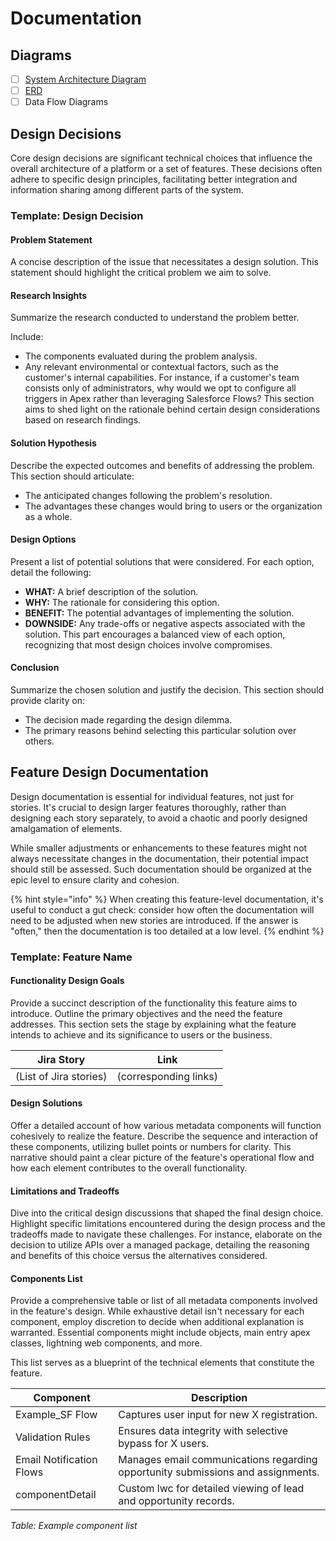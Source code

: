 # Documentation

## Diagrams

* [ ] [System Architecture Diagram](https://architect.salesforce.com/diagrams/framework/docs-implementation)
* [ ] [ERD](https://architect.salesforce.com/diagrams/framework/data-model-notation)
* [ ] Data Flow Diagrams

## **Design Decisions**

Core design decisions are significant technical choices that influence the overall architecture of a platform or a set of features. These decisions often adhere to specific design principles, facilitating better integration and information sharing among different parts of the system.

### **Template: Design Decision**

#### **Problem Statement**

A concise description of the issue that necessitates a design solution. This statement should highlight the critical problem we aim to solve.

#### **Research Insights**

Summarize the research conducted to understand the problem better.

Include:

* The components evaluated during the problem analysis.
* Any relevant environmental or contextual factors, such as the customer's internal capabilities. For instance, if a customer's team consists only of administrators, why would we opt to configure all triggers in Apex rather than leveraging Salesforce Flows? This section aims to shed light on the rationale behind certain design considerations based on research findings.

#### **Solution Hypothesis**

Describe the expected outcomes and benefits of addressing the problem. This section should articulate:

* The anticipated changes following the problem's resolution.
* The advantages these changes would bring to users or the organization as a whole.

#### **Design Options**

Present a list of potential solutions that were considered. For each option, detail the following:

* **WHAT:** A brief description of the solution.
* **WHY:** The rationale for considering this option.
* **BENEFIT:** The potential advantages of implementing the solution.
* **DOWNSIDE:** Any trade-offs or negative aspects associated with the solution. This part encourages a balanced view of each option, recognizing that most design choices involve compromises.

#### **Conclusion**

Summarize the chosen solution and justify the decision. This section should provide clarity on:

* The decision made regarding the design dilemma.
* The primary reasons behind selecting this particular solution over others.

## Feature Design Documentation

Design documentation is essential for individual features, not just for stories. It's crucial to design larger features thoroughly, rather than designing each story separately, to avoid a chaotic and poorly designed amalgamation of elements.

While smaller adjustments or enhancements to these features might not always necessitate changes in the documentation, their potential impact should still be assessed. Such documentation should be organized at the epic level to ensure clarity and cohesion.&#x20;

{% hint style="info" %}
When creating this feature-level documentation, it's useful to conduct a gut check: consider how often the documentation will need to be adjusted when new stories are introduced. If the answer is "often," then the documentation is too detailed at a low level.
{% endhint %}

### Template: Feature Name

#### **Functionality Design Goals**

Provide a succinct description of the functionality this feature aims to introduce. Outline the primary objectives and the need the feature addresses. This section sets the stage by explaining what the feature intends to achieve and its significance to users or the business.

| Jira Story             | Link                  |
| ---------------------- | --------------------- |
| (List of Jira stories) | (corresponding links) |

#### **Design Solutions**

Offer a detailed account of how various metadata components will function cohesively to realize the feature. Describe the sequence and interaction of these components, utilizing bullet points or numbers for clarity. This narrative should paint a clear picture of the feature's operational flow and how each element contributes to the overall functionality.

#### **Limitations and Tradeoffs**

Dive into the critical design discussions that shaped the final design choice. Highlight specific limitations encountered during the design process and the tradeoffs made to navigate these challenges. For instance, elaborate on the decision to utilize APIs over a managed package, detailing the reasoning and benefits of this choice versus the alternatives considered.

#### **Components List**

Provide a comprehensive table or list of all metadata components involved in the feature's design. While exhaustive detail isn't necessary for each component, employ discretion to decide when additional explanation is warranted. Essential components might include objects, main entry apex classes, lightning web components, and more.&#x20;

This list serves as a blueprint of the technical elements that constitute the feature.

| Component                | Description                                                                     |
| ------------------------ | ------------------------------------------------------------------------------- |
| Example\_SF Flow         | Captures user input for new X registration.                                     |
| Validation Rules         | Ensures data integrity with selective bypass for X users.                       |
| Email Notification Flows | Manages email communications regarding opportunity submissions and assignments. |
| componentDetail          | Custom lwc for detailed viewing of lead and opportunity records.                |

_Table: Example component list_
